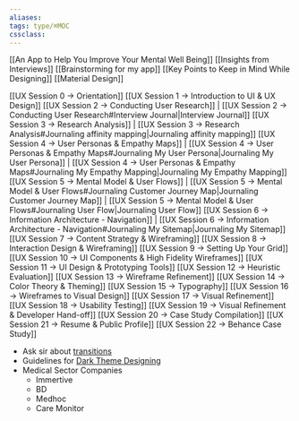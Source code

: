 ```yaml
---
aliases:
tags: type/⌘MOC 
cssclass:
---
```


[[An App to Help You Improve Your Mental Well Being]]
[[Insights from Interviews]]
[[Brainstorming for my app]]
[[Key Points to Keep in Mind While Designing]]
[[Material Design]]

[[UX Session 0 → Orientation]]
[[UX Session 1 → Introduction to UI & UX Design]]
[[UX Session 2 → Conducting User Research]] | [[UX Session 2 → Conducting User Research#Interview Journal|Interview Journal]]
[[UX Session 3 → Research Analysis]] | [[UX Session 3 → Research Analysis#Journaling affinity mapping|Journaling affinity mapping]]
[[UX Session 4 → User Personas & Empathy Maps]] | [[UX Session 4 → User Personas & Empathy Maps#Journaling My User Persona|Journaling My User Persona]] | [[UX Session 4 → User Personas & Empathy Maps#Journaling My Empathy Mapping|Journaling My Empathy Mapping]]
[[UX Session 5 → Mental Model & User Flows]] | [[UX Session 5 → Mental Model & User Flows#Journaling Customer Journey Map|Journaling Customer Journey Map]] | [[UX Session 5 → Mental Model & User Flows#Journaling User Flow|Journaling User Flow]]
[[UX Session 6 → Information Architecture - Navigation]] | [[UX Session 6 → Information Architecture - Navigation#Journaling My Sitemap|Journaling My Sitemap]]
[[UX Session 7 → Content Strategy & Wireframing]]
[[UX Session 8 → Interaction Design & Wireframing]]
[[UX Session 9 → Setting Up Your Grid]]
[[UX Session 10 → UI Components & High Fidelity Wireframes]]
[[UX Session 11 → UI Design & Prototyping Tools]]
[[UX Session 12 → Heuristic Evaluation]]
[[UX Session 13 → Wireframe Refinement]]
[[UX Session 14 → Color Theory & Theming]]
[[UX Session 15 → Typography]]
[[UX Session 16 → Wireframes to Visual Design]]
[[UX Session 17 → Visual Refinement]]
[[UX Session 18 → Usability Testing]]
[[UX Session 19 → Visual Refinement & Developer Hand-off]]
[[UX Session 20 → Case Study Compilation]]
[[UX Session 21 → Resume & Public Profile]]
[[UX Session 22 → Behance Case Study]]

- Ask sir about [transitions](https://m3.material.io/styles/motion/transitions/transition-patterns)
- Guidelines for [Dark Theme Designing](https://m2.material.io/design/color/dark-theme.html)
- Medical Sector Companies 
	- Immertive
	- BD
	- Medhoc
	- Care Monitor